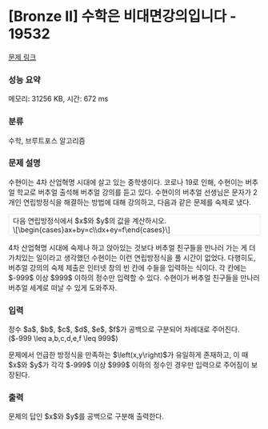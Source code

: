 # [Bronze II] 수학은 비대면강의입니다 - 19532 

[문제 링크](https://www.acmicpc.net/problem/19532) 

### 성능 요약

메모리: 31256 KB, 시간: 672 ms

### 분류

수학, 브루트포스 알고리즘

### 문제 설명

<p>수현이는 4차 산업혁명 시대에 살고 있는 중학생이다. 코로나 19로 인해, 수현이는 버추얼 학교로 버추얼 출석해 버추얼 강의를 듣고 있다. 수현이의 버추얼 선생님은 문자가 2개인 연립방정식을 해결하는 방법에 대해 강의하고, 다음과 같은 문제를 숙제로 냈다.</p>

<div style="border: 1px solid #e4e9f0; padding: 2px 8px;">다음 연립방정식에서 $x$와 $y$의 값을 계산하시오.<br>
\[\begin{cases}ax+by=c\\dx+ey=f\end{cases}\]</div>

<p>4차 산업혁명 시대에 숙제나 하고 앉아있는 것보다 버추얼 친구들을 만나러 가는 게 더 가치있는 일이라고 생각했던 수현이는 이런 연립방정식을 풀 시간이 없었다. 다행히도, 버추얼 강의의 숙제 제출은 인터넷 창의 빈 칸에 수들을 입력하는 식이다. 각 칸에는 $-999$ 이상 $999$ 이하의 정수만 입력할 수 있다. 수현이가 버추얼 친구들을 만나러 버추얼 세계로 떠날 수 있게 도와주자.</p>

### 입력 

 <p>정수 $a$, $b$, $c$, $d$, $e$, $f$가 공백으로 구분되어 차례대로 주어진다. ($-999 \leq a,b,c,d,e,f \leq 999$)</p>

<p>문제에서 언급한 방정식을 만족하는 $\left(x,y\right)$가 유일하게 존재하고, 이 때 $x$와 $y$가 각각 $-999$ 이상 $999$ 이하의 정수인 경우만 입력으로 주어짐이 보장된다.</p>

### 출력 

 <p>문제의 답인 $x$와 $y$를 공백으로 구분해 출력한다.</p>

